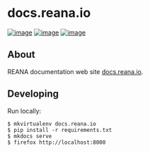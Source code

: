 # docs.reana.io

[![image](https://github.com/reanahub/reana/workflows/CI/badge.svg)](https://github.com/reanahub/docs.reana.io/actions)
[![image](https://img.shields.io/badge/discourse-forum-blue.svg)](https://forum.reana.io)
[![image](https://img.shields.io/github/license/reanahub/docs.reana.io.svg)](https://github.com/reanahub/docs.reana.io/blob/master/LICENSE)

## About

REANA documentation web site [docs.reana.io](https://docs.reana.io).

## Developing

Run locally:

```console
$ mkvirtualenv docs.reana.io
$ pip install -r requirements.txt
$ mkdocs serve
$ firefox http://localhost:8000
```
